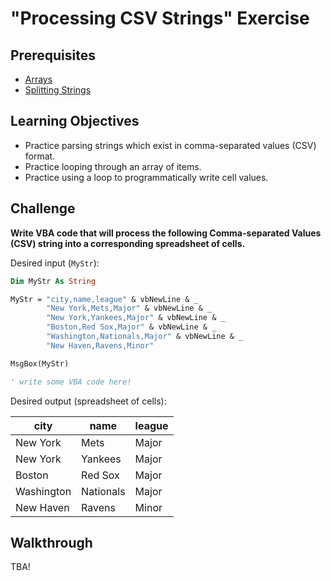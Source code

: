 # "Processing CSV Strings" Exercise

## Prerequisites

  + [Arrays](/notes/visual-basic/datatypes/arrays.md)
  + [Splitting Strings](/notes/visual-basic/datatypes/strings.md#string-splitting)

## Learning Objectives

  + Practice parsing strings which exist in comma-separated values (CSV) format.
  + Practice looping through an array of items.
  + Practice using a loop to programmatically write cell values.

## Challenge

**Write VBA code that will process the following Comma-separated Values (CSV) string into a corresponding spreadsheet of cells.**

Desired input (`MyStr`):

```vb
Dim MyStr As String

MyStr = "city,name,league" & vbNewLine & _
        "New York,Mets,Major" & vbNewLine & _
        "New York,Yankees,Major" & vbNewLine & _
        "Boston,Red Sox,Major" & vbNewLine & _
        "Washington,Nationals,Major" & vbNewLine & _
        "New Haven,Ravens,Minor"

MsgBox(MyStr)

' write some VBA code here!
```

Desired output (spreadsheet of cells):

city | name | league
--- | --- | ---
New York | Mets | Major
New York | Yankees | Major
Boston | Red Sox | Major
Washington | Nationals | Major
New Haven | Ravens | Minor

## Walkthrough

TBA!
